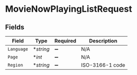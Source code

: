 # MovieNowPlayingListRequest


## Fields

| Field              | Type               | Required           | Description        |
| ------------------ | ------------------ | ------------------ | ------------------ |
| `Language`         | **string*          | :heavy_minus_sign: | N/A                |
| `Page`             | **int*             | :heavy_minus_sign: | N/A                |
| `Region`           | **string*          | :heavy_minus_sign: | ISO-3166-1 code    |